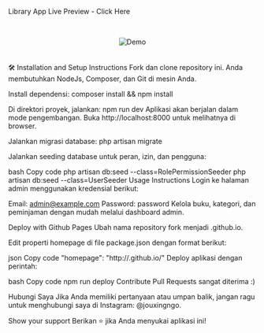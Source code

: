Library App
Live Preview - Click Here

<br/> <div align="center"> <img alt="Demo" src="public/mockup.png" /> </div> <br/> <br/>
🛠 Installation and Setup Instructions
Fork dan clone repository ini. Anda membutuhkan NodeJs, Composer, dan Git di mesin Anda.

Install dependensi: composer install && npm install

Di direktori proyek, jalankan: npm run dev
Aplikasi akan berjalan dalam mode pengembangan.
Buka http://localhost:8000 untuk melihatnya di browser.

Jalankan migrasi database: php artisan migrate

Jalankan seeding database untuk peran, izin, dan pengguna:

bash
Copy code
php artisan db:seed --class=RolePermissionSeeder
php artisan db:seed --class=UserSeeder
Usage Instructions
Login ke halaman admin menggunakan kredensial berikut:

Email: admin@example.com
Password: password
Kelola buku, kategori, dan peminjaman dengan mudah melalui dashboard admin.

Deploy with Github Pages
Ubah nama repository fork menjadi <your-github-username>.github.io.

Edit properti homepage di file package.json dengan format berikut:

json
Copy code
"homepage": "http://<your-github-username>.github.io/"
Deploy aplikasi dengan perintah:

bash
Copy code
npm run deploy
Contribute
Pull Requests sangat diterima :)

Hubungi Saya
Jika Anda memiliki pertanyaan atau umpan balik, jangan ragu untuk menghubungi saya di Instagram: @jouxingngo.

Show your support
Berikan ⭐ jika Anda menyukai aplikasi ini!
